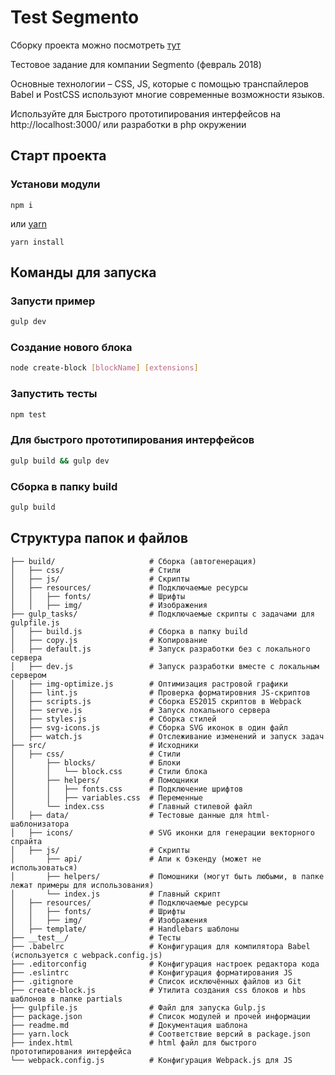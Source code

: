 # Test Segmento

Сборку проекта можно посмотреть [тут](https://karachev.github.io/test-segmento/build/index.html)

Тестовое задание для компании Segmento (февраль 2018)

Основные технологии – CSS, JS, которые с помощью транспайлеров Babel и PostCSS используют многие современные возможности языков.

Используйте для Быстрого прототипирования интерфейсов на http://localhost:3000/ или разработки в php окружении

## Старт проекта

### Установи модули

```
npm i
```

или  [yarn](https://github.com/yarnpkg/yarn)

```
yarn install
```

## Команды для запуска

### Запусти пример

```bash
gulp dev
```

### Создание нового блока

```bash
node create-block [blockName] [extensions]
```

### Запустить тесты

```bash
npm test
```

### Для быстрого прототипирования интерфейсов

```bash
gulp build && gulp dev
```


### Сборка в папку build

```bash
gulp build
```


## Структура папок и файлов
```
├── build/                     # Сборка (автогенерация)
│   ├── css/                   # Стили
│   ├── js/                    # Скрипты
│   ├── resources/             # Подключаемые ресурсы
│   │   ├── fonts/             # Шрифты
│   │   ├── img/               # Изображения
├── gulp_tasks/                # Подключаемые скрипты с задачами для gulpfile.js
│   ├── build.js               # Сборка в папку build
│   ├── copy.js                # Копирование
│   ├── default.js             # Запуск разработки без с локального сервера
│   ├── dev.js                 # Запуск разработки вместе с локальным сервером
│   ├── img-optimize.js        # Оптимизация растровой графики
│   ├── lint.js                # Проверка форматировния JS-скриптов
│   ├── scripts.js             # Сборка ES2015 скриптов в Webpack
│   ├── serve.js               # Запуск локального сервера
│   ├── styles.js              # Сборка стилей
│   ├── svg-icons.js           # Сборка SVG иконок в один файл
│   ├── watch.js               # Отслеживание изменений и запуск задач
├── src/                       # Исходники
│   ├── css/                   # Стили
│       ├── blocks/            # Блоки
│       │   └── block.css      # Стили блока
│       ├── helpers/           # Помощники
│       │   ├── fonts.css      # Подключение шрифтов
│       │   ├── variables.css  # Переменные
│       └── index.css          # Главный стилевой файл
│   ├── data/                  # Тестовые данные для html-шаблонизатора
│   ├── icons/                 # SVG иконки для генерации векторного спрайта
│   ├── js/                    # Скрипты
│       ├── api/               # Апи к бэкенду (может не использоваться)
│       ├── helpers/           # Помошники (могут быть любыми, в папке лежат примеры для использования)
│       └── index.js           # Главный скрипт
│   ├── resources/             # Подключаемые ресурсы
│   │   ├── fonts/             # Шрифты
│   │   ├── img/               # Изображения
│   ├── template/              # Handlebars шаблоны
├── __test__/                  # Тесты
├── .babelrc                   # Конфигурация для компилятора Babel (используется с webpack.config.js)
├── .editorconfig              # Конфигурация настроек редактора кода
├── .eslintrc                  # Конфигурация форматирования JS
├── .gitignore                 # Список исключённых файлов из Git
├── create-block.js            # Утилита создания css блоков и hbs шаблонов в папке partials
├── gulpfile.js                # Файл для запуска Gulp.js
├── package.json               # Список модулей и прочей информации
├── readme.md                  # Документация шаблона
├── yarn.lock                  # Соответствие версий в package.json
├── index.html                 # html файл для быстрого прототипирования интерфейса
└── webpack.config.js          # Конфигурация Webpack.js для JS
```
